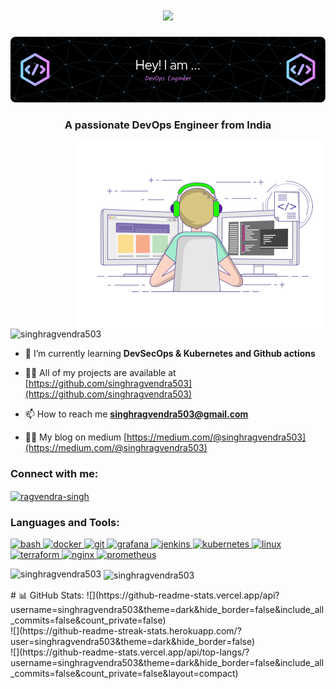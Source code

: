 <h1 align="center">
    <img src="https://readme-typing-svg.herokuapp.com/?font=Righteous&size=35&center=true&vCenter=true&width=500&height=70&duration=4000&lines=Hi+There!+👋;+I'm+Ragvendra+Singh!;" />
</h1>
<div align="center"> <img src="https://raw.githubusercontent.com/singhragvendra503/singhragvendra503/main/Banner.png"> </div>
<h3 align="center">A passionate DevOps Engineer from India</h3>
<img align="right" alt="Coding" width="400" src="https://raw.githubusercontent.com/devSouvik/devSouvik/master/gif3.gif">
<p align="left"> <img src="https://komarev.com/ghpvc/?username=singhragvendra503&label=Profile%20views&color=0e75b6&style=flat" alt="singhragvendra503" /> </p>

- 🌱 I’m currently learning **DevSecOps & Kubernetes and Github actions**


- 👨‍💻 All of my projects are available at [https://github.com/singhragvendra503](https://github.com/singhragvendra503)

- 📫 How to reach me **singhragvendra503@gmail.com**
- ✍🏻 My blog on medium [https://medium.com/@singhragvendra503](https://medium.com/@singhragvendra503)
<h3 align="left">Connect with me:</h3>
<p align="left">
<a href="https://www.linkedin.com/in/ragvendra-singh/" target="blank"><img align="center" src="./icon/linkedin-original.svg" alt="ragvendra-singh" height="30" width="40" /></a>
</p>

<h3 align="left">Languages and Tools:</h3>
<p align="left"><a href="https://www.gnu.org/software/bash/" target="_blank" rel="noreferrer"> <img src="https://www.vectorlogo.zone/logos/gnu_bash/gnu_bash-icon.svg" alt="bash" width="40" height="40"/> </a> <a href="https://www.docker.com/" target="_blank" rel="noreferrer"> <img src="./icon/docker-original.svgdocker-original-wordmark.svg" alt="docker" width="40" height="40"/> </a> <a href="https://git-scm.com/" target="_blank" rel="noreferrer"> <img src="https://www.vectorlogo.zone/logos/git-scm/git-scm-icon.svg" alt="git" width="40" height="40"/> </a> <a href="https://grafana.com" target="_blank" rel="noreferrer"> <img src="https://www.vectorlogo.zone/logos/grafana/grafana-icon.svg" alt="grafana" width="40" height="40"/> </a> <a href="https://www.jenkins.io" target="_blank" rel="noreferrer"> <img src="https://www.vectorlogo.zone/logos/jenkins/jenkins-icon.svg" alt="jenkins" width="40" height="40"/> </a> <a href="https://kubernetes.io" target="_blank" rel="noreferrer"> <img src="https://www.vectorlogo.zone/logos/kubernetes/kubernetes-icon.svg" alt="kubernetes" width="40" height="40"/> </a> <a href="https://www.linux.org/" target="_blank" rel="noreferrer"> <img src="./icon/linux-original.svg" alt="linux" width="40" height="40"/> </a> <a href="https://www.terraform.io/" target="_blank" rel="noreferrer"> <img src="./icon/terraform-original.svg" alt="terraform" width="40" height="40"/> </a> <a href="https://www.nginx.com" target="_blank" rel="noreferrer"> <img src="./icon/nginx-original.svg" alt="nginx" width="40" height="40"/> </a> <a href="https://prometheus.io" target="_blank" rel="noreferrer"> <img src="./icon/prometheus-original.svg" alt="prometheus" width="40" height="40"/> </a> </p>

<p><img align="left" src="https://github-readme-stats.vercel.app/api/top-langs?username=singhragvendra503&show_icons=true&locale=en&layout=compact" alt="singhragvendra503" /></p>

<p>&nbsp;<img align="center" src="https://github-readme-stats.vercel.app/api?username=singhragvendra503&show_icons=true&locale=en" alt="singhragvendra503" /></p>
# 📊 GitHub Stats:
![](https://github-readme-stats.vercel.app/api?username=singhragvendra503&theme=dark&hide_border=false&include_all_commits=false&count_private=false)<br/>
![](https://github-readme-streak-stats.herokuapp.com/?user=singhragvendra503&theme=dark&hide_border=false)<br/>
![](https://github-readme-stats.vercel.app/api/top-langs/?username=singhragvendra503&theme=dark&hide_border=false&include_all_commits=false&count_private=false&layout=compact)
